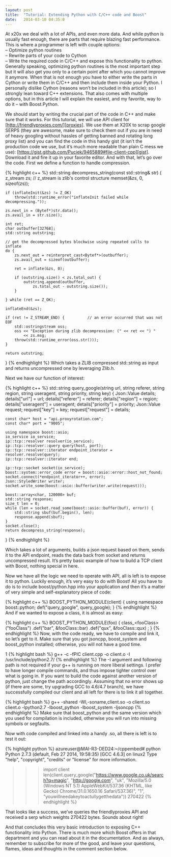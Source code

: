 ```yaml
---
layout: post
title:  "Tutorial: Extending Python with C/C++ code and Boost"
date:   2014-03-10 04:35:0
---
```


At x20x we deal with a lot of APIs, and even more data. And while python is usually fast enough, there are parts that require blazing fast performance. This is where a programmer is left with couple options:<br />
– Optimize python routines<br />
– Rewrite parts of your code to Cython<br />
– Write the required code in C/C++ and expose this functionality to python.<br />
Generally speaking, optimizing python routines is the most important step but it will also get you only to a certain point after which you cannot improve it anymore. When that is not enough you have to either write the parts in Cython or write them in C/C++ and then include them inside your Python. I personally dislike Cython (reasons won’t be included in this article); so I strongly lean toward C++ extensions. That also comes with multiple options, but in this article I will explain the easiest, and my favorite, way to do it – with Boost.Python.

<!--more-->

We should start by writing the crucial part of the code in C++ and make sure that it works. For this tutorial, we will use API client for [http://friendlyproxies.com/][proxies]. We use them at X20X to scrap google SERPS (they are awesome, make sure to check them out if you are in need of heavy googling without hassles of getting banned and rotating long proxy list) and you can find the code in this handy gist (it isn’t the production code we use, but it’s much more readable than plain C mess we use): [https://gist.github.com/Puciek/9465889#file-client-cpp][gist]. Download it and fire it up in your favorite editor. And with that, let’s go over the code.
First we define a function to handle compression.

{% highlight c++ %}
std::string decompress_string(const std::string& str)
{
    z_stream zs;                        // z_stream is zlib's control structure
    memset(&zs, 0, sizeof(zs));
 
    if (inflateInit(&zs) != Z_OK)
        throw(std::runtime_error("inflateInit failed while decompressing."));
 
    zs.next_in = (Bytef*)str.data();
    zs.avail_in = str.size();
 
    int ret;
    char outbuffer[32768];
    std::string outstring;
 
    // get the decompressed bytes blockwise using repeated calls to inflate
    do {
        zs.next_out = reinterpret_cast<Bytef*>(outbuffer);
        zs.avail_out = sizeof(outbuffer);
 
        ret = inflate(&zs, 0);
 
        if (outstring.size() < zs.total_out) {
            outstring.append(outbuffer,
                zs.total_out - outstring.size());
        }
 
    } while (ret == Z_OK);
 
    inflateEnd(&zs);
 
    if (ret != Z_STREAM_END) {          // an error occurred that was not EOF
        std::ostringstream oss;
        oss << "Exception during zlib decompression: (" << ret << ") "
            << zs.msg;
        throw(std::runtime_error(oss.str()));
    }
 
    return outstring;
}
{% endhighlight %}
Which takes a ZLIB compressed std::string as input and returns uncompressed one by leveraging Zlib.h.

Next we have our function of interest:

{% highlight c++ %}
std::string query_google(string url, string referer, string region, string useragent, string priority, string key)
{
    Json::Value details;
    details["url"] = url;
    details["referer"] = referer;
    details["region"] = region;
    details["useragent"] = useragent;
    details["priority"] = priority;
    Json::Value request;
    request["key"] = key;
    request["request"] = details;
 
    const char* host = "api.proxyrotation.com";
    const char* port = "9005";
 
    using namespace boost::asio;
    io_service io_service;
    ip::tcp::resolver resolver(io_service);
    ip::tcp::resolver::query query(host, port);
    ip::tcp::resolver::iterator endpoint_iterator = resolver.resolve(query);
    ip::tcp::resolver::iterator end;
 
    ip::tcp::socket socket(io_service);
    boost::system::error_code error = boost::asio::error::host_not_found;
    socket.connect(*endpoint_iterator++, error);
    Json::StyledWriter writer;
    socket.write_some(boost::asio::buffer(writer.write(request)));
 
    boost::array<char, 120000> buf;
    std::string response;
    size_t len = 0;
    while (len = socket.read_some(boost::asio::buffer(buf), error)) {
        std::string sbuf(buf.begin(), len);
        response.append(sbuf);
    }
    socket.close();
    return decompress_string(response);
}
{% endhighlight %}

Which takes a lot of arguments, builds a json request based on them, sends it to the API endpoint, reads the data back from socket and returns uncompressed result. It’s pretty basic example of how to build a TCP client with Boost, nothing special in here.

Now we have all the logic we need to operate with API, all is left is to expose it to python. Luckily enough, it’s very easy to do with Boost!
All you have to do is to include boost/python.hpp into your application and then it’s a matter of very simple and self-explanatory piece of code:

{% highlight c++ %}
BOOST_PYTHON_MODULE(client)
{
using namespace boost::python;
def("query_google", query_google);
}
{% endhighlight %}
And if we wanted to expose a class, it is almost as easy:


{% highlight c++ %}
BOOST_PYTHON_MODULE(foo)
{
class_&lt;fooClass&gt;("fooClass")
.def("bar", &amp;fooClass::bar)
.def("qux", &amp;fooClass::qux)
;
}
{% endhighlight %}
Now, with the code ready, we have to compile and link it, so let’s get to it. Make sure that you got jsoncpp, boost_system and boost_python installed; otherwise, you will not have a good time.

1
{% highlight bash %}
g++ -c -fPIC client.cpp -o client.o -I /usr/include/python2.7/
{% endhighlight %}
The -I argument and following path is not required if your g++ is running on more liberal settings. I prefer to have longer compile commands, and thus impose tighter control over what is going in. If you want to build the code against another version of python, just change the path accordingly.
Assuming that no error shows up (if there are some, try upgrading GCC to 4.6/4.7 branch), we have successfully compiled our client and all left for there is to link it all together.

{% highlight bash %}
g++ -shared -Wl,-soname,client.so -o client.so client.o -lpython2.7 -lboost_python -lboost_system -ljsoncpp
{% endhighlight %}
Make sure that boost_python and the same version which you used for compilation is included, otherwise you will run into missing symbols or segfaults.

Now with code compiled and linked into a handy .so, all there is left is to test it out:

{% highlight python %}
azureuser@MAI-R3-DED24:~/cppembed# python
Python 2.7.3 (default, Feb 27 2014, 19:58:35)
[GCC 4.6.3] on linux2
Type "help", "copyright", "credits" or "license" for more information.
>>> import client
>>> len(client.query_google("https://www.google.co.uk/search?q=magic", "http://google.com", "uk", "Mozilla/5.0 
(Windows NT 5.1) AppleWebKit/537.36 (KHTML, like Gecko) Chrome/31.0.1650.16 Safari/537.36)", "1", 
"youwillneedakeytoactullygetthedata"))
270422
{% endhighlight %}

That looks like a success, we’ve queries the friendlyproxies API and received a serp which weights 270422 bytes. Sounds about right!

And that concludes this very basic introduction to exposing C++ functionality into Python. There is much more which Boost offers in that department and you can read about it in the documentation. And as always, remember to subscribe for more of the good, and leave your questions, flames, ideas and thoughts in the comment section below.

[proxies]: http://friendlyproxies.com/
[gist]: https://gist.github.com/Puciek/9465889#file-client-cpp